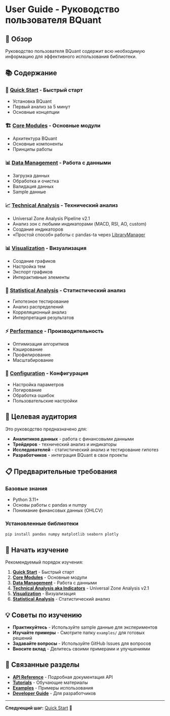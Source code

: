 # User Guide - Руководство пользователя BQuant

## 📖 Обзор

Руководство пользователя BQuant содержит всю необходимую информацию для эффективного использования библиотеки.

## 📚 Содержание

### 🚀 [Quick Start](quick_start.md) - Быстрый старт
- Установка BQuant
- Первый анализ за 5 минут
- Основные концепции

### 🏗️ [Core Modules](../api/core/README.md) - Основные модули
- Архитектура BQuant
- Основные компоненты
- Принципы работы

### 📊 [Data Management](../api/data/README.md) - Работа с данными
- Загрузка данных
- Обработка и очистка
- Валидация данных
- Sample данные

### 📈 [Technical Analysis](../api/indicators/README.md) - Технический анализ
- Universal Zone Analysis Pipeline v2.1
- Анализ зон с любыми индикаторами (MACD, RSI, AO, custom)
- Создание индикаторов
- «Простой способ» работы с pandas-ta через [LibraryManager](../api/indicators/library_manager.md)

### 📊 [Visualization](../api/visualization/README.md) - Визуализация
- Создание графиков
- Настройка тем
- Экспорт графиков
- Интерактивные элементы

### 🔬 [Statistical Analysis](../api/analysis/README.md) - Статистический анализ
- Гипотезное тестирование
- Анализ распределений
- Корреляционный анализ
- Интерпретация результатов

### ⚡ [Performance](../api/core/README.md) - Производительность
- Оптимизация алгоритмов
- Кэширование
- Профилирование
- Масштабирование

### 🔧 [Configuration](../api/core/README.md) - Конфигурация
- Настройка параметров
- Логирование
- Обработка ошибок
- Пользовательские настройки

## 🎯 Целевая аудитория

Это руководство предназначено для:

- **Аналитиков данных** - работа с финансовыми данными
- **Трейдеров** - технический анализ и индикаторы
- **Исследователей** - статистический анализ и тестирование гипотез
- **Разработчиков** - интеграция BQuant в свои проекты

## 📋 Предварительные требования

### Базовые знания
- Python 3.11+
- Основы работы с pandas и numpy
- Понимание финансовых данных (OHLCV)

### Установленные библиотеки
```bash
pip install pandas numpy matplotlib seaborn plotly
```

## 🚀 Начать изучение

Рекомендуемый порядок изучения:

1. **[Quick Start](quick_start.md)** - Быстрый старт
2. **[Core Modules](../api/core/README.md)** - Основные модули
3. **[Data Management](../api/data/README.md)** - Работа с данными
4. **[Technical Analysis aka Indicators](../api/indicators/README.md)** - Universal Zone Analysis v2.1
5. **[Visualization](../api/visualization/README.md)** - Визуализация
6. **[Statistical Analysis](../api/analysis/README.md)** - Статистический анализ

## 💡 Советы по изучению

- **Практикуйтесь** - Используйте sample данные для экспериментов
- **Изучайте примеры** - Смотрите папку `examples/` для готовых решений
- **Задавайте вопросы** - Используйте GitHub Issues для вопросов
- **Вносите вклад** - Делитесь своими примерами и улучшениями

## 🔗 Связанные разделы

- **[API Reference](../api/README.md)** - Подробная документация API
- **[Tutorials](../tutorials/README.md)** - Обучающие материалы
- **[Examples](../examples/README.md)** - Примеры использования
- **[Developer Guide](../developer_guide/README.md)** - Для разработчиков

---

**Следующий шаг:** [Quick Start](quick_start.md) 🚀
